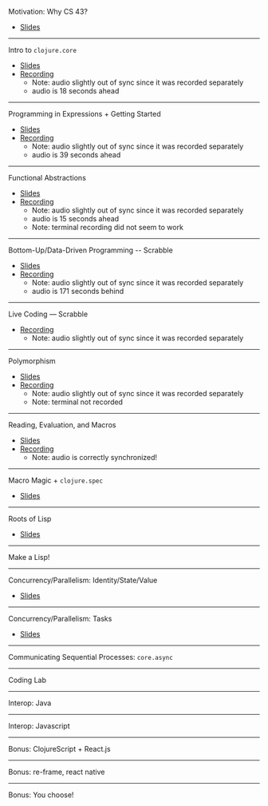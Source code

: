 Motivation: Why CS 43?
- [Slides](/lectures?n=1)

---

Intro to `clojure.core`
- [Slides](/lectures?n=2)
- [Recording](https://usermotif.com/viewer.html?rec=S1W1kCswM)
  - Note: audio slightly out of sync since it was recorded separately
  - audio is 18 seconds ahead

---

Programming in Expressions + Getting Started
- [Slides](/lectures?n=3)
- [Recording](https://usermotif.com/viewer.html?rec=BJl-JJ0svM)
  - Note: audio slightly out of sync since it was recorded separately
  - audio is 39 seconds ahead

---

Functional Abstractions
- [Slides](/lectures?n=4)
- [Recording](https://usermotif.com/viewer.html?rec=Bkzi6GAivz)
  - Note: audio slightly out of sync since it was recorded separately
  - audio is 15 seconds ahead
  - Note: terminal recording did not seem to work

---

Bottom-Up/Data-Driven Programming -- Scrabble
- [Slides](/lectures?n=5)
- [Recording](https://usermotif.com/viewer.html?rec=Sy7jaMAsPz)
  - Note: audio slightly out of sync since it was recorded separately
  - audio is 171 seconds behind


---

Live Coding &mdash; Scrabble
- [Recording](https://usermotif.com/viewer.html?rec=ByNjTM0swG)
  - Note: audio slightly out of sync since it was recorded separately


---

Polymorphism
- [Slides](/lectures?n=7)
- [Recording](https://usermotif.com/viewer.html?rec=rJSsazAowG)
  - Note: audio slightly out of sync since it was recorded separately
  - Note: terminal not recorded

---

Reading, Evaluation, and Macros
- [Slides](/lectures?n=8)
- [Recording](https://usermotif.com/viewer.html?rec=HJIspMCowz)
  - Note: audio is correctly synchronized!

---

Macro Magic + `clojure.spec`
- [Slides](/lectures?n=9)

---

Roots of Lisp
- [Slides](/lectures?n=10)

---

Make a Lisp!

---

Concurrency/Parallelism: Identity/State/Value
- [Slides](/lectures?n=11)

---

Concurrency/Parallelism: Tasks
- [Slides](/lectures?n=12)

---

Communicating Sequential Processes: `core.async`

---

Coding Lab

---

Interop: Java

---

Interop: Javascript

---

Bonus: ClojureScript + React.js

---

Bonus: re-frame, react native

---

Bonus: You choose!
